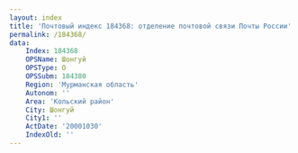```yaml
---
layout: index
title: 'Почтовый индекс 184368: отделение почтовой связи Почты России'
permalink: /184368/
data:
    Index: 184368
    OPSName: Шонгуй
    OPSType: О
    OPSSubm: 184380
    Region: 'Мурманская область'
    Autonom: ''
    Area: 'Кольский район'
    City: Шонгуй
    City1: ''
    ActDate: '20001030'
    IndexOld: ''
---
```

